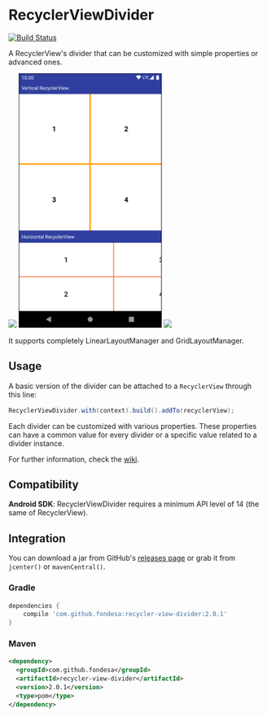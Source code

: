 RecyclerViewDivider
===============
[![Build Status](https://travis-ci.org/Fondesa/RecyclerViewDivider.svg?branch=master)](https://travis-ci.org/Fondesa/RecyclerViewDivider)

A RecyclerView's divider that can be customized with simple properties or advanced ones.

<img src="https://raw.githubusercontent.com/Fondesa/RecyclerViewDivider/master/art/screenshot_div_simple.png" height="500">   <img src="https://raw.githubusercontent.com/Fondesa/RecyclerViewDivider/master/art/screenshot_grid.png" height="500">   <img src="https://raw.githubusercontent.com/Fondesa/RecyclerViewDivider/master/art/screenshot_div_draw.png" height="500">

It supports completely LinearLayoutManager and GridLayoutManager.

Usage
------

A basic version of the divider can be attached to a ```RecyclerView``` through this line:

```java
RecyclerViewDivider.with(context).build().addTo(recyclerView);
```

Each divider can be customized with various properties.
These properties can have a common value for every divider or a specific value related to a divider instance.

For further information, check the [wiki](https://github.com/Fondesa/RecyclerViewDivider/wiki).

Compatibility
------

**Android SDK**: RecyclerViewDivider requires a minimum API level of 14 (the same of RecyclerView).

Integration
------

You can download a jar from GitHub's [releases page](https://github.com/Fondesa/RecyclerViewDivider/releases) or grab it from ```jcenter()``` or ```mavenCentral()```.

### Gradle ###

```gradle
dependencies {
    compile 'com.github.fondesa:recycler-view-divider:2.0.1'
}
```

### Maven ###

```xml
<dependency>
  <groupId>com.github.fondesa</groupId>
  <artifactId>recycler-view-divider</artifactId>
  <version>2.0.1</version>
  <type>pom</type>
</dependency>
```
